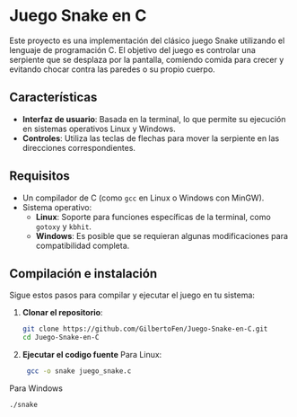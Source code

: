 # Juego Snake en C

Este proyecto es una implementación del clásico juego Snake utilizando el lenguaje de programación C. El objetivo del juego es controlar una serpiente que se desplaza por la pantalla, comiendo comida para crecer y evitando chocar contra las paredes o su propio cuerpo.

## Características

- **Interfaz de usuario**: Basada en la terminal, lo que permite su ejecución en sistemas operativos Linux y Windows.
- **Controles**: Utiliza las teclas de flechas para mover la serpiente en las direcciones correspondientes.

## Requisitos

- Un compilador de C (como `gcc` en Linux o Windows con MinGW).
- Sistema operativo:
  - **Linux**: Soporte para funciones específicas de la terminal, como `gotoxy` y `kbhit`.
  - **Windows**: Es posible que se requieran algunas modificaciones para compatibilidad completa.

## Compilación e instalación

Sigue estos pasos para compilar y ejecutar el juego en tu sistema:

1. **Clonar el repositorio**:

   ```bash
   git clone https://github.com/GilbertoFen/Juego-Snake-en-C.git
   cd Juego-Snake-en-C

2. **Ejecutar el codigo fuente**
   Para Linux:
   ```bash
    gcc -o snake juego_snake.c
  Para Windows 
  ```bash
  ./snake
